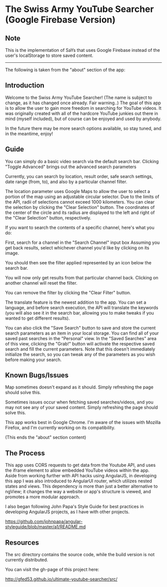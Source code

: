 # The Swiss Army YouTube Searcher (Google Firebase Version)

## Note

This is the implementation of SaYs that uses Google Firebase instead of the user's localStorage to store saved content. 

---

The following is taken from the "about" section of the app:

## Introduction

Welcome to the Swiss Army YouTube Searcher! (The name is subject to change, as it has changed once already. Fair warning..) The goal of this app is to allow the user to gain more freedom in searching for YouTube videos. It was originally created with all of the hardcore YouTube junkies out there in mind (myself included), but of course can be enjoyed and used by anybody.

In the future there may be more search options available, so stay tuned, and in the meantime, enjoy!

## Guide

You can simply do a basic video search via the default search bar. Clicking "Toggle Advanced" brings out the advanced search parameters

Currently, you can search by location, result order, safe search settings, date range (from, to), and also by a particular channel filter.

The location parameter uses Google Maps to allow the user to select a portion of the map using an adjustable circular selector. Due to the limits of the API, radii of selections cannot exceed 1000 kilometers. You can clear the selection by clicking the "Clear Selection" button. The coordinates of the center of the circle and its radius are displayed to the left and right of the "Clear Selection" button, respectively.


If you want to search the contents of a specific channel, here's what you do:

First, search for a channel in the "Search Channel" input box
Assuming you get back results, select whichever channel you'd like by clicking on its image.

You should then see the filter applied represented by an icon below the search bar.

You will now only get results from that particular channel back. Clicking on another channel will reset the filter. 

You can remove the filter by clicking the "Clear Filter" button.

The translate feature is the newest addition to the app. You can set a language, and before search execution, the API will translate the keywords (you will also see it in the search bar, allowing you to make tweaks if you wanted to get different results).

You can also click the "Save Search" button to save and store the current search parameters as an item in your local storage. You can find all of your saved past searches in the "Personal" view. In the "Saved Searches" area of this view, clicking the "Grab!" button will activate the respective saved search and fill the current parameters. Note that this doesn't immediately initialize the search, so you can tweak any of the parameters as you wish before making your search.

## Known Bugs/Issues

Map sometimes doesn't expand as it should. Simply refreshing the page should solve this.

Sometimes issues occur when fetching saved searches/videos, and you may not see any of your saved content. Simply refreshing the page should solve this.

This app works best in Google Chrome. I'm aware of the issues with Mozilla Firefox, and I'm currently working on its compatibility.


(This ends the "about" section content)

## The Process

This app uses CORS requests to get data from the Youtube API, and uses the iframe element to allow embedded YouTube videos within the app. Aside from working further with API hacks using AngularJS, in developing this app I was also introduced to AngularUI router, which utilizes nested states and views. This dependency is more than just a better alternative to ngView; it changes the way a website or app's structure is viewed, and promotes a more modular approach.

I also began following John Papa's Style Guide for best practices in developing AngularJS projects, as I have with other projects.

https://github.com/johnpapa/angular-styleguide/blob/master/a1/README.md

## Resources

The src directory contains the source code, while the build version is not currently distributed.

You can visit the gh-page of this project here:

http://gfed53.github.io/ultimate-youtube-searcher/src/